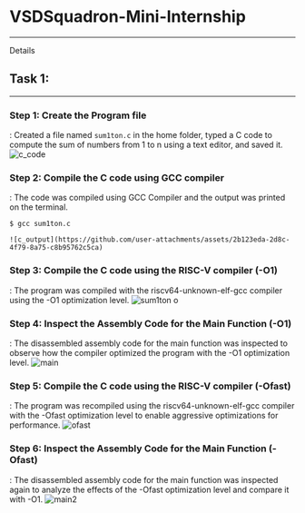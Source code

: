 # VSDSquadron-Mini-Internship
---

Details 
## Task 1: 
---
### Step 1: Create the Program file 
  : Created a file named `sum1ton.c` in the home folder, typed a C code to compute the sum of numbers from 1 to n using a text editor, and saved it.
    ![c_code](https://github.com/user-attachments/assets/bfd3de06-efef-4f54-ac66-f96ebd0ed2ba)

### Step 2: Compile the C code using GCC compiler
  : The code was compiled using GCC Compiler and the output was printed on the terminal. 
  ```
  $ gcc sum1ton.c
  ```
    ![c_output](https://github.com/user-attachments/assets/2b123eda-2d8c-4f79-8a75-c8b95762c5ca)

### Step 3: Compile the C code using the RISC-V compiler (-O1) 
  : The program was compiled with the riscv64-unknown-elf-gcc compiler using the -O1 optimization level.
    ![sum1ton o](https://github.com/user-attachments/assets/dd69cb0b-974f-4fb6-9c33-a559b6942f88)

### Step 4: Inspect the Assembly Code for the Main Function (-O1)
   : The disassembled assembly code for the main function was inspected to observe how the compiler optimized the program with the -O1 optimization level.
     ![main](https://github.com/user-attachments/assets/4319d61e-678e-467c-a5ad-de6c4dce23ad)

### Step 5: Compile the C code using the RISC-V compiler (-Ofast) 
  : The program was recompiled using the riscv64-unknown-elf-gcc compiler with the -Ofast optimization level to enable aggressive optimizations for performance.
  ![ofast](https://github.com/user-attachments/assets/4c9d90d4-0593-4c65-8364-8fc473597969)

### Step 6: Inspect the Assembly Code for the Main Function (-Ofast)
  : The disassembled assembly code for the main function was inspected again to analyze the effects of the -Ofast optimization level and compare it with -O1.
  ![main2](https://github.com/user-attachments/assets/5d08ed72-ee14-458f-8a51-3c0a881a4369)

  
